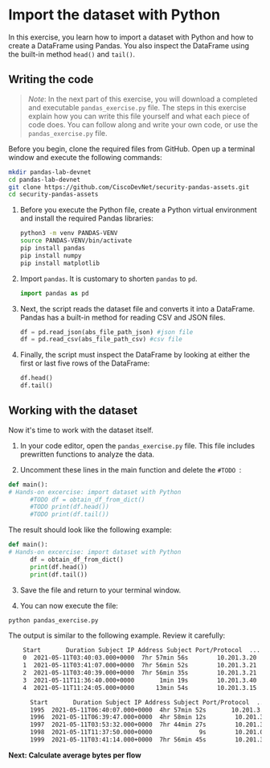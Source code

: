 # Import the dataset with Python

In this exercise, you learn how to import a dataset with Python and how to create a DataFrame using Pandas. You also inspect the DataFrame using the built-in method `head()` and `tail()`.

## Writing the code

> *Note*: In the next part of this exercise, you will download a completed and executable `pandas_exercise.py` file. The steps in this exercise explain how you can write this file yourself and what each piece of code does. You can follow along and write your own code, or use the `pandas_exercise.py` file.

Before you begin, clone the required files from GitHub. Open up a terminal window and execute the following commands:

```bash
mkdir pandas-lab-devnet
cd pandas-lab-devnet
git clone https://github.com/CiscoDevNet/security-pandas-assets.git
cd security-pandas-assets
```

1. Before you execute the Python file, create a Python virtual environment and install the required Pandas libraries:

      ```bash
      python3 -m venv PANDAS-VENV
      source PANDAS-VENV/bin/activate
      pip install pandas
      pip install numpy
      pip install matplotlib
      ```


2. Import `pandas`. It is customary to shorten `pandas` to `pd`.

      ```python
      import pandas as pd
      ```

3. Next, the script reads the dataset file and converts it into a DataFrame. Pandas has a built-in method for reading CSV and JSON files. 

      ```python
      df = pd.read_json(abs_file_path_json) #json file
      df = pd.read_csv(abs_file_path_csv) #csv file
      ```

4. Finally, the script must inspect the DataFrame by looking at either the first or last five rows of the DataFrame:

    ```python
    df.head()
    df.tail()
    ```

## Working with the dataset

Now it's time to work with the dataset itself. 

1. In your code editor, open the `pandas_exercise.py` file. This file includes prewritten functions to analyze the data. 

2. Uncomment these lines in the main function and delete the `#TODO `:

```python
def main():
# Hands-on excercise: import dataset with Python
      #TODO df = obtain_df_from_dict()
      #TODO print(df.head())
      #TODO print(df.tail())
```

The result should look like the following example:

```python
def main():
# Hands-on excercise: import dataset with Python
      df = obtain_df_from_dict()
      print(df.head())
      print(df.tail())
```

3. Save the file and return to your terminal window. 

4. You can now execute the file:

```bash
python pandas_exercise.py
```

The output is similar to the following example. Review it carefully:

```bash
    Start       Duration Subject IP Address Subject Port/Protocol  ... Peer Port/Protocol                                   Peer Host Groups Peer Bytes Actions
    0  2021-05-11T03:40:03.000+0000  7hr 57min 56s        10.201.3.20             50928/TCP  ...          22609/TCP                               Web Servers, Atlanta   424.39 M        
    1  2021-05-11T03:41:07.000+0000  7hr 56min 52s        10.201.3.21             50971/TCP  ...            443/TCP  Web Servers, Atlanta, Protected Assets, Casabl...    34.81 M        
    2  2021-05-11T03:40:39.000+0000  7hr 56min 35s        10.201.3.21             64848/TCP  ...            443/TCP  Web Servers, Atlanta, Protected Assets, Casabl...    24.69 M        
    3  2021-05-11T11:36:40.000+0000       1min 19s        10.201.3.40             52793/TCP  ...             80/TCP                                      United States    12.08 M        
    4  2021-05-11T11:24:05.000+0000      13min 54s        10.201.3.15             55033/TCP  ...            443/TCP                                      United States      8.3 M    
```

```bash
      Start       Duration Subject IP Address Subject Port/Protocol  ... Peer Port/Protocol                                   Peer Host Groups Peer Bytes Actions
      1995  2021-05-11T06:40:07.000+0000  4hr 57min 52s       10.201.3.115             53884/UDP  ...           1947/UDP  Web Servers, End User Devices, Desktops, Atlan...        320        
      1996  2021-05-11T06:39:47.000+0000  4hr 58min 12s        10.201.3.21             64965/UDP  ...           1947/UDP  Web Servers, End User Devices, Desktops, Atlan...        320        
      1997  2021-05-11T03:53:32.000+0000  7hr 44min 27s        10.201.3.21             64965/UDP  ...           1947/UDP  End User Devices, Desktops, Atlanta, Sales and...        320        
      1998  2021-05-11T11:37:50.000+0000             9s        10.201.0.15               137/UDP  ...            137/UDP  Web Servers, End User Devices, Desktops, Atlan...         --        
      1999  2021-05-11T03:41:14.000+0000  7hr 56min 45s        10.201.3.40             50928/UDP  ...           1947/UDP  Web Servers, End User Devices, Desktops, Atlan...        320 
```

**Next: Calculate average bytes per flow**